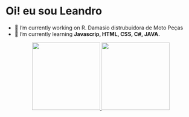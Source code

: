 ### <h1>Oi! eu sou Leandro</h1>

- 🔭 I’m currently working on R. Damasio distrubuidora de Moto Peças
- 🌱 I’m currently learning <strong>Javascrip, HTML, CSS, C#, JAVA.</strong>

<div align="center">
  <a href="https://https://github.com/LCS87">
  <img height="180em" src="https://github-readme-stats.vercel.app/api?username=LCS87&show_icons=true&theme=dracula&include_all_commits=true&count_private=true"/>
  <img height="180em" src="https://github-readme-stats.vercel.app/api/top-langs/?username=LCS87&layout=compact&langs_count=7&theme=dark"/>
</div>

